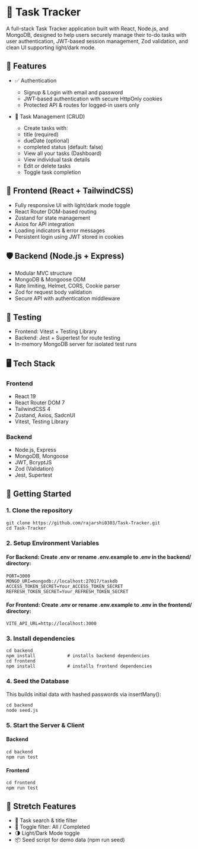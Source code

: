# 📝 Task Tracker
A full-stack Task Tracker application built with React, Node.js, and MongoDB, designed to help users securely manage their to-do tasks with user authentication, JWT-based session management, Zod validation, and clean UI supporting light/dark mode.

## 🚀 Features

- ✅ Authentication
  - Signup & Login with email and password
  - JWT-based authentication with secure HttpOnly cookies
  - Protected API & routes for logged-in users only

- 🧠 Task Management (CRUD)
  - Create tasks with:
  - title (required)
  - dueDate (optional)
  - completed status (default: false)
  - View all your tasks (Dashboard)
  - View individual task details
  - Edit or delete tasks
  - Toggle task completion

## 🎨 Frontend (React + TailwindCSS)
- Fully responsive UI with light/dark mode toggle
- React Router DOM-based routing
- Zustand for state management
- Axios for API integration
- Loading indicators & error messages
- Persistent login using JWT stored in cookies

## 🛡️ Backend (Node.js + Express)
- Modular MVC structure
- MongoDB & Mongoose ODM
- Rate limiting, Helmet, CORS, Cookie parser
- Zod for request body validation
- Secure API with authentication middleware

## 🧪 Testing
- Frontend: Vitest + Testing Library
- Backend: Jest + Supertest for route testing
- In-memory MongoDB server for isolated test runs

## 🖥️ Tech Stack
### Frontend
- React 19
- React Router DOM 7
- TailwindCSS 4
- Zustand, Axios, SadcnUI
- Vitest, Testing Library

### Backend
- Node.js, Express 
- MongoDB, Mongoose 
- JWT, BcryptJS
- Zod (Validation)
- Jest, Supertest

## 🧭 Getting Started

### 1. Clone the repository
```
git clone https://github.com/rajarshi0303/Task-Tracker.git
cd Task-Tracker
```

### 2. Setup Environment Variables
#### For Backend: Create .env or rename .env.example to .env in the backend/ directory:
```
PORT=3000
MONGO_URI=mongodb://localhost:27017/taskdb
ACCESS_TOKEN_SECRET=Your_ACCESS_TOKEN_SECRET
REFRESH_TOKEN_SECRET=Your_REFRESH_TOKEN_SECRET
```
#### For Frontend: Create .env or rename .env.example to .env in the frontend/ directory:
```
VITE_API_URL=http://localhost:3000
```

### 3. Install dependencies
```
cd backend
npm install            # installs backend dependencies
cd frontend
npm install            # installs frontend dependencies
```

### 4. Seed the Database 
This builds initial data with hashed passwords via insertMany():
```
cd backend
node seed.js
```

### 5. Start the Server & Client
#### Backend
```
cd backend
npm run test
```
#### Frontend
```
cd frontend
npm run test
```

## 🌟 Stretch Features
- 🔎 Task search & title filter
- 🧩 Toggle filter: All / Completed
- 🌗 Light/Dark Mode toggle
- 📦 Seed script for demo data (npm run seed)
